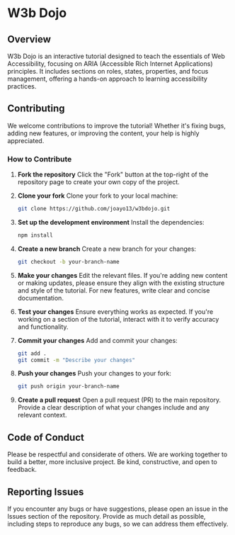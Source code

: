 # W3b Dojo

## Overview

W3b Dojo is an interactive tutorial designed to teach the essentials of Web Accessibility, focusing on ARIA (Accessible Rich Internet Applications) principles. It includes sections on roles, states, properties, and focus management, offering a hands-on approach to learning accessibility practices.

## Contributing

We welcome contributions to improve the tutorial! Whether it's fixing bugs, adding new features, or improving the content, your help is highly appreciated.

### How to Contribute

1. **Fork the repository**
   Click the "Fork" button at the top-right of the repository page to create your own copy of the project.

2. **Clone your fork**
   Clone your fork to your local machine:

   ```bash
   git clone https://github.com/joayo13/w3bdojo.git
   ```

3. **Set up the development environment**
   Install the dependencies:

   ```bash
   npm install
   ```

4. **Create a new branch**
   Create a new branch for your changes:

   ```bash
   git checkout -b your-branch-name
   ```

5. **Make your changes**
   Edit the relevant files. If you're adding new content or making updates, please ensure they align with the existing structure and style of the tutorial. For new features, write clear and concise documentation.

6. **Test your changes**
   Ensure everything works as expected. If you're working on a section of the tutorial, interact with it to verify accuracy and functionality.

7. **Commit your changes**
   Add and commit your changes:

   ```bash
   git add .
   git commit -m "Describe your changes"
   ```

8. **Push your changes**
   Push your changes to your fork:

   ```bash
   git push origin your-branch-name
   ```

9. **Create a pull request**
   Open a pull request (PR) to the main repository. Provide a clear description of what your changes include and any relevant context.

## Code of Conduct

Please be respectful and considerate of others. We are working together to build a better, more inclusive project. Be kind, constructive, and open to feedback.

## Reporting Issues

If you encounter any bugs or have suggestions, please open an issue in the Issues section of the repository. Provide as much detail as possible, including steps to reproduce any bugs, so we can address them effectively.
